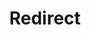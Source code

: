 ﻿---
layout: src/layouts/Redirect.astro
title: Redirect
redirect: /docs/runbooks/runbook-examples
pubDate:  2023-01-01
navSearch: false
navSitemap: false
navMenu: false
---
